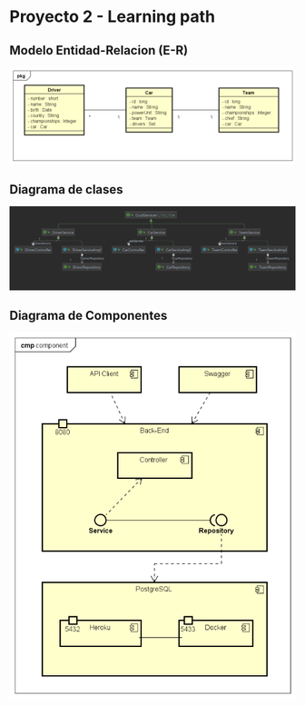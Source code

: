 # Proyecto 2 - Learning path

## Modelo Entidad-Relacion (E-R)
![](/img/Class_Diagram0.png)

## Diagrama de clases
![](/img/diagram.png)

## Diagrama de Componentes
![](/img/Component_Diagram0.png)
